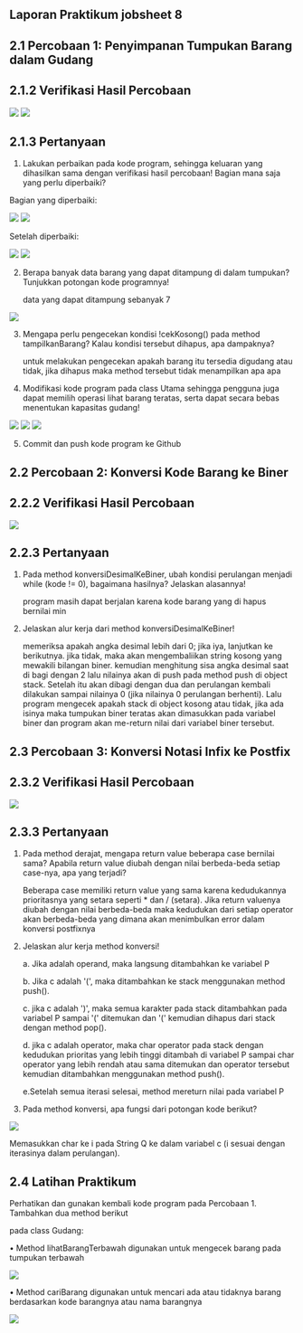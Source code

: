 ## Laporan Praktikum jobsheet 8

## 2.1 Percobaan 1: Penyimpanan Tumpukan Barang dalam Gudang

## 2.1.2 Verifikasi Hasil Percobaan

<img src = "image.png">
<img src="image-1.png">

## 2.1.3 Pertanyaan
1. Lakukan perbaikan pada kode program, sehingga keluaran yang dihasilkan sama dengan verifikasi 
hasil percobaan! Bagian mana saja yang perlu diperbaiki?

Bagian yang diperbaiki:

<img src="image-2.png">

<img src="image-5.png">

Setelah diperbaiki:

<img src="image-3.png">


<img src="image-4.png">


2. Berapa banyak data barang yang dapat ditampung di dalam tumpukan? Tunjukkan potongan kode 
programnya!

    data yang dapat ditampung sebanyak 7
<img src="image-6.png">

3. Mengapa perlu pengecekan kondisi !cekKosong() pada method tampilkanBarang? Kalau kondisi 
tersebut dihapus, apa dampaknya?

    untuk melakukan pengecekan apakah barang itu tersedia digudang atau tidak,
    jika dihapus maka method tersebut tidak menampilkan apa apa

4. Modifikasi kode program pada class Utama sehingga pengguna juga dapat memilih operasi lihat barang teratas, serta dapat secara bebas menentukan kapasitas gudang!

<img src="image-9.png">
<img src="image-7.png">
<img src ="image-8.png">

5. Commit dan push kode program ke Github

## 2.2 Percobaan 2: Konversi Kode Barang ke Biner 

## 2.2.2 Verifikasi Hasil Percobaan
<img src = "image-10.png">

## 2.2.3 Pertanyaan
1. Pada method konversiDesimalKeBiner, ubah kondisi perulangan menjadi while (kode != 0), bagaimana hasilnya? Jelaskan alasannya!

    program masih dapat berjalan karena kode barang yang di hapus bernilai min

2. Jelaskan alur kerja dari method konversiDesimalKeBiner!

    memeriksa apakah angka desimal lebih dari 0; jika iya, lanjutkan ke berikutnya. jika tidak, maka akan mengembaliikan string kosong yang mewakili bilangan biner.
    kemudian menghitung sisa angka desimal saat di bagi dengan 2 lalu nilainya akan di push pada method push di object stack. Setelah itu akan dibagi dengan dua dan perulangan kembali dilakukan sampai nilainya 0 (jika nilainya 0 perulangan berhenti). Lalu program mengecek apakah stack di object kosong atau tidak, jika ada isinya maka tumpukan biner teratas akan dimasukkan pada variabel biner dan program akan me-return nilai dari variabel biner tersebut.

## 2.3 Percobaan 3: Konversi Notasi Infix ke Postfix

## 2.3.2 Verifikasi Hasil Percobaan

<img src="image-11.png">

## 2.3.3 Pertanyaan
1. Pada method derajat, mengapa return value beberapa case bernilai sama? Apabila return 
value diubah dengan nilai berbeda-beda setiap case-nya, apa yang terjadi?

    Beberapa case memiliki return value yang sama karena kedudukannya prioritasnya yang setara seperti * dan / (setara). Jika return valuenya diubah dengan nilai berbeda-beda maka kedudukan dari setiap operator akan berbeda-beda yang dimana akan menimbulkan error dalam konversi postfixnya

2. Jelaskan alur kerja method konversi!

    a. Jika adalah operand, maka langsung ditambahkan ke variabel P

    b. Jika c adalah '(', maka ditambahkan ke stack menggunakan method push().

    c. jika c adalah ')', maka semua karakter pada stack ditambahkan pada variabel P sampai '(' ditemukan dan '(' kemudian dihapus dari stack dengan method pop().

    d. jika c adalah operator, maka char operator pada stack dengan kedudukan prioritas yang lebih tinggi ditambah di variabel P sampai char operator yang lebih rendah atau sama ditemukan dan operator tersebut kemudian ditambahkan menggunakan method push().

    e.Setelah semua iterasi selesai, method mereturn nilai pada variabel P

3. Pada method konversi, apa fungsi dari potongan kode berikut?

<img src ="image-12.png">

Memasukkan char ke i pada String Q ke dalam variabel c (i sesuai dengan iterasinya dalam perulangan).

## 2.4 Latihan Praktikum
Perhatikan dan gunakan kembali kode program pada Percobaan 1. Tambahkan dua method berikut 

pada class Gudang:

• Method lihatBarangTerbawah digunakan untuk mengecek barang pada tumpukan terbawah

<img src="image-13.png">

• Method cariBarang digunakan untuk mencari ada atau tidaknya barang berdasarkan kode
barangnya atau nama barangnya

<img src="image-14.png">




